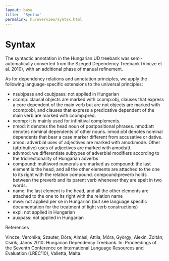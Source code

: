 ```yaml
---
layout: base
title:  'Syntax'
permalink: hu/overview/syntax.html
---
```


# Syntax

The syntactic annotation in the Hungarian UD treebank was semi-automatically converted from the Szeged Dependency Treebank (Vincze et al. 2010), with an additional phase of manual refinement.

As for dependency relations and annotation principles, we apply the following language-specific extensions to the universal principles:

- nsubjpass and csubjpass: not applied in Hungarian
- ccomp: clausal objects are marked with ccomp:obj, clauses that express a core dependent of the main verb but are not objects are marked with ccomp:obl, and clauses that express a predicative dependent of the main verb are marked with ccomp:pred.
- xcomp: it is mainly used for infinitival complements.
- nmod: it denotes the head noun of postpositional phrases. nmod:att denotes nominal dependents of other nouns. nmod:obl denotes nominal dependents that bear a case marker different from accusative or dative.
- amod: adverbial uses of adjectives are marked with amod:mode. Other (attributive) uses of adjectives are marked with amod:att.
- advmod: we differentiate subtypes of adverbial modifiers according to the tridirectionality of Hungarian adverbs
- compound: multiword numerals are marked as compound: the last element is the head, and all the other elements are attached to the one to its right with the relation compound. compound:preverb holds between the preverb and its parent verb whenever they are spelt in two words.
- name: the last element is the head, and all the other elements are attached to the one to its right with the relation name
- mwe: not applied per se in Hungarian (but see language specific documentation for the treatment of light verb constructions)
- expl: not applied in Hungarian
- auxpass: not applied in Hungarian

References

Vincze, Veronika; Szauter, Dóra; Almási, Attila; Móra, György; Alexin, Zoltán; Csirik, János 2010: Hungarian Dependency Treebank. In: Proceedings of the Seventh Conference on International Language Resources and Evaluation (LREC’10), Valletta, Malta.
